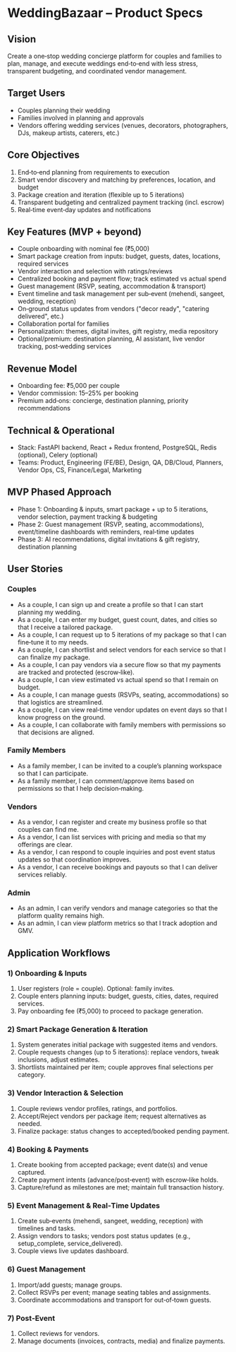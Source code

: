 # WeddingBazaar – Product Specs

## Vision
Create a one‑stop wedding concierge platform for couples and families to plan, manage, and execute weddings end‑to‑end with less stress, transparent budgeting, and coordinated vendor management.

## Target Users
- Couples planning their wedding
- Families involved in planning and approvals
- Vendors offering wedding services (venues, decorators, photographers, DJs, makeup artists, caterers, etc.)

## Core Objectives
1. End‑to‑end planning from requirements to execution
2. Smart vendor discovery and matching by preferences, location, and budget
3. Package creation and iteration (flexible up to 5 iterations)
4. Transparent budgeting and centralized payment tracking (incl. escrow)
5. Real‑time event‑day updates and notifications

## Key Features (MVP + beyond)
- Couple onboarding with nominal fee (₹5,000)
- Smart package creation from inputs: budget, guests, dates, locations, required services
- Vendor interaction and selection with ratings/reviews
- Centralized booking and payment flow; track estimated vs actual spend
- Guest management (RSVP, seating, accommodation & transport)
- Event timeline and task management per sub‑event (mehendi, sangeet, wedding, reception)
- On‑ground status updates from vendors ("decor ready", "catering delivered", etc.)
- Collaboration portal for families
- Personalization: themes, digital invites, gift registry, media repository
- Optional/premium: destination planning, AI assistant, live vendor tracking, post‑wedding services

## Revenue Model
- Onboarding fee: ₹5,000 per couple
- Vendor commission: 15–25% per booking
- Premium add‑ons: concierge, destination planning, priority recommendations

## Technical & Operational
- Stack: FastAPI backend, React + Redux frontend, PostgreSQL, Redis (optional), Celery (optional)
- Teams: Product, Engineering (FE/BE), Design, QA, DB/Cloud, Planners, Vendor Ops, CS, Finance/Legal, Marketing

## MVP Phased Approach
- Phase 1: Onboarding & inputs, smart package + up to 5 iterations, vendor selection, payment tracking & budgeting
- Phase 2: Guest management (RSVP, seating, accommodations), event/timeline dashboards with reminders, real‑time updates
- Phase 3: AI recommendations, digital invitations & gift registry, destination planning

## User Stories

### Couples
- As a couple, I can sign up and create a profile so that I can start planning my wedding.
- As a couple, I can enter my budget, guest count, dates, and cities so that I receive a tailored package.
- As a couple, I can request up to 5 iterations of my package so that I can fine‑tune it to my needs.
- As a couple, I can shortlist and select vendors for each service so that I can finalize my package.
- As a couple, I can pay vendors via a secure flow so that my payments are tracked and protected (escrow‑like).
- As a couple, I can view estimated vs actual spend so that I remain on budget.
- As a couple, I can manage guests (RSVPs, seating, accommodations) so that logistics are streamlined.
- As a couple, I can view real‑time vendor updates on event days so that I know progress on the ground.
- As a couple, I can collaborate with family members with permissions so that decisions are aligned.

### Family Members
- As a family member, I can be invited to a couple’s planning workspace so that I can participate.
- As a family member, I can comment/approve items based on permissions so that I help decision‑making.

### Vendors
- As a vendor, I can register and create my business profile so that couples can find me.
- As a vendor, I can list services with pricing and media so that my offerings are clear.
- As a vendor, I can respond to couple inquiries and post event status updates so that coordination improves.
- As a vendor, I can receive bookings and payouts so that I can deliver services reliably.

### Admin
- As an admin, I can verify vendors and manage categories so that the platform quality remains high.
- As an admin, I can view platform metrics so that I track adoption and GMV.

## Application Workflows

### 1) Onboarding & Inputs
1. User registers (role = couple). Optional: family invites.
2. Couple enters planning inputs: budget, guests, cities, dates, required services.
3. Pay onboarding fee (₹5,000) to proceed to package generation.

### 2) Smart Package Generation & Iteration
1. System generates initial package with suggested items and vendors.
2. Couple requests changes (up to 5 iterations): replace vendors, tweak inclusions, adjust estimates.
3. Shortlists maintained per item; couple approves final selections per category.

### 3) Vendor Interaction & Selection
1. Couple reviews vendor profiles, ratings, and portfolios.
2. Accept/Reject vendors per package item; request alternatives as needed.
3. Finalize package: status changes to accepted/booked pending payment.

### 4) Booking & Payments
1. Create booking from accepted package; event date(s) and venue captured.
2. Create payment intents (advance/post‑event) with escrow‑like holds.
3. Capture/refund as milestones are met; maintain full transaction history.

### 5) Event Management & Real‑Time Updates
1. Create sub‑events (mehendi, sangeet, wedding, reception) with timelines and tasks.
2. Assign vendors to tasks; vendors post status updates (e.g., setup_complete, service_delivered).
3. Couple views live updates dashboard.

### 6) Guest Management
1. Import/add guests; manage groups.
2. Collect RSVPs per event; manage seating tables and assignments.
3. Coordinate accommodations and transport for out‑of‑town guests.

### 7) Post‑Event
1. Collect reviews for vendors.
2. Manage documents (invoices, contracts, media) and finalize payments.
